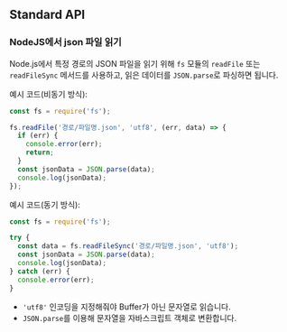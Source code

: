 
## Standard API

### NodeJS에서 json 파일 읽기

Node.js에서 특정 경로의 JSON 파일을 읽기 위해 `fs` 모듈의 `readFile` 또는 `readFileSync` 메서드를 사용하고, 읽은 데이터를 `JSON.parse`로 파싱하면 됩니다.

예시 코드(비동기 방식):

```javascript
const fs = require('fs');

fs.readFile('경로/파일명.json', 'utf8', (err, data) => {
  if (err) {
    console.error(err);
    return;
  }
  const jsonData = JSON.parse(data);
  console.log(jsonData);
});
```

예시 코드(동기 방식):

```javascript
const fs = require('fs');

try {
  const data = fs.readFileSync('경로/파일명.json', 'utf8');
  const jsonData = JSON.parse(data);
  console.log(jsonData);
} catch (err) {
  console.error(err);
}
```

- `'utf8'` 인코딩을 지정해줘야 Buffer가 아닌 문자열로 읽습니다.
- `JSON.parse`를 이용해 문자열을 자바스크립트 객체로 변환합니다.
